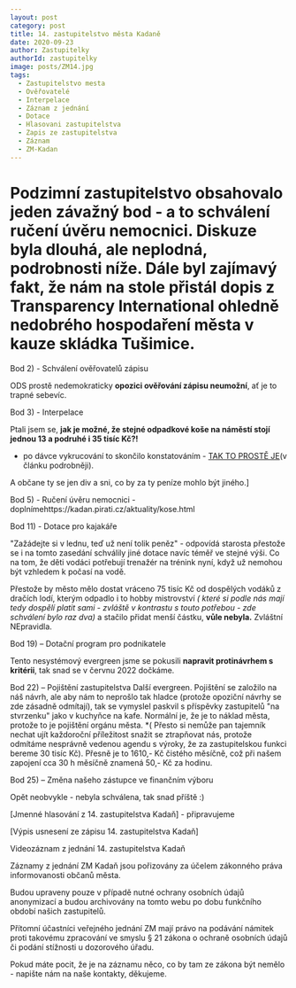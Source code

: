 ```yaml
---
layout: post
category: post
title: 14. zastupitelstvo města Kadaně
date: 2020-09-23
author: Zastupitelky
authorId: zastupitelky
image: posts/ZM14.jpg
tags:
  - Zastupitelstvo mesta
  - Ověřovatelé
  - Interpelace
  - Záznam z jednání
  - Dotace
  - Hlasovani zastupitelstva
  - Zapis ze zastupitelstva
  - Záznam 
  - ZM-Kadan
---
```


# Podzimní zastupitelstvo obsahovalo jeden závažný bod - a to schválení ručení úvěru nemocnici. Diskuze byla dlouhá, ale neplodná, podrobnosti níže. Dále byl zajímavý fakt, že nám na stole přistál dopis z Transparency International ohledně nedobrého hospodaření města v kauze skládka Tušimice.


Bod 2) - Schválení ověřovatelů zápisu

ODS prostě nedemokraticky **opozici ověřování zápisu neumožní**, ať je to trapné sebevíc.

Bod 3) - Interpelace

Ptali jsem se, **jak je možné, že stejné odpadkové koše na náměstí stojí jednou 13 a podruhé i 35 tisíc Kč?!**
- po dávce vykrucování to skončilo konstatováním - [TAK TO PROSTĚ JE](https://kadan.pirati.cz/aktuality/kose.html)(v článku podrobněji).

A občane ty se jen div a sni, co by za ty peníze mohlo být jiného.]


Bod 5) - Ručení úvěru nemocnici - doplnímehttps://kadan.pirati.cz/aktuality/kose.html

Bod 11) - Dotace pro kajakáře

"Zažádejte si v lednu, teď už není tolik peněz" - odpovídá starosta přestože se i na tomto zasedání schválily jiné dotace navíc téměř ve 
stejné výši. Co na tom, že děti vodáci potřebují trenažér na trénink nyní, když už nemohou být vzhledem k počasí na vodě.

Přestože by město mělo dostat vráceno 75 tisíc Kč od dospělých vodáků z dračích lodí, kterým odpadlo i to hobby mistrovství 
*( které si podle nás mají tedy dospělí platit sami - zvláště v kontrastu s touto potřebou - zde schválení bylo raz dva)*
a stačilo přidat menší částku, **vůle nebyla.** Zvláštní NEpravidla.

Bod 19) – Dotační program pro podnikatele

Tento nesystémový evergreen jsme se pokusili **napravit protinávrhem s kritérii**, tak snad se v červnu 2022 dočkáme.

Bod 22) – Pojištění zastupitelstva
Další evergreen. Pojištění se založilo na náš návrh, ale aby nám to neprošlo tak hladce (protože opoziční návrhy se zde zásadně odmítají), tak se vymyslel paskvil 
s příspěvky zastupitelů "na stvrzenku" jako v kuchyňce na kafe.
Normální je, že je to náklad města, protože to je pojištění orgánu města.
*( Přesto si nemůže pan tajemník nechat ujít každoroční příležitost snažit se ztrapňovat nás, protože odmítáme nesprávně vedenou agendu s výroky, že za zastupitelskou funkci
bereme 30 tisíc Kč). Přesně je to 1610,- Kč čistého měsíčně, což při našem zapojení cca 30 h měsíčně znamená 50,- Kč za hodinu. 

Bod 25) – Změna našeho zástupce ve finančním výboru

Opět neobvykle - nebyla schválena, tak snad příště :)



[Jmenné hlasování z 14. zastupitelstva Kadaň] - připravujeme

[Výpis usnesení ze zápisu 14. zastupitelstva Kadaň] 

Videozáznam z jednání 14. zastupitelstva Kadaň


Záznamy z jednání ZM Kadaň jsou pořizovány za účelem zákonného práva informovanosti občanů města.

Budou upraveny pouze v případě nutné ochrany osobních údajů anonymizací a budou archivovány na tomto webu po dobu funkčního období našich zastupitelů.

Přítomní účastníci veřejného jednání ZM mají právo na podávání námitek proti takovému zpracování ve smyslu § 21 zákona o ochraně osobních údajů či podání stížnosti u dozorového úřadu.

Pokud máte pocit, že je na záznamu něco, co by tam ze zákona být nemělo - napište nám na naše kontakty, děkujeme.


